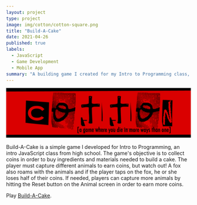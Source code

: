 ```yaml
---
layout: project
type: project
image: img/cotton/cotton-square.png
title: "Build-A-Cake"
date: 2021-04-26
published: true
labels:
  - JavaScript
  - Game Development
  - Mobile App
summary: "A building game I created for my Intro to Programming class, an intro JavaScript class from high school."
---
```


<img class="img-fluid" src="../img/cotton/cotton-header.png">

Build-A-Cake is a simple game I developed for Intro to Programming, an intro JavaScript class from high school. The game's objective is to collect coins in order to buy ingredients and materials needed to build a cake. The player must capture different animals to earn coins, but watch out! A fox also roams with the animals and if the player taps on the fox, he or she loses half of their coins. If needed, players can capture more animals by hitting the Reset button on the Animal screen in order to earn more coins. 

Play [Build-A-Cake](https://studio.code.org/projects/applab/QzBwCoVjdjdl3HWMweaKXc3xjkXXtjBETa3IAzCxf2I). 
